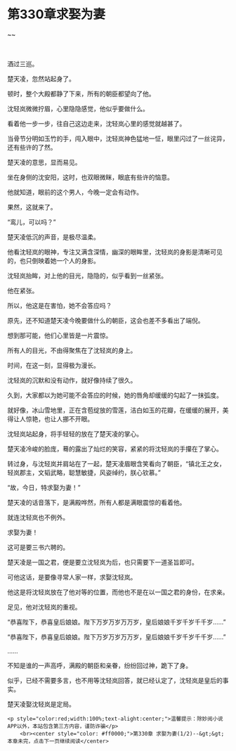 # 第330章求娶为妻
~~
    	    <p name="pagetop" href="javascript:void(0);" onclick="return false" style="line-height: 35px;padding: 10px;color: #333;"> </p><p>酒过三巡。</p><p>楚天凌，忽然站起身了。</p><p>顿时，整个大殿都静了下来，所有的朝臣都望向了他。</p><p>沈轻岚微微拧眉，心里隐隐感觉，他似乎要做什么。</p><p>看着他一步一步，往自己这边走来，沈轻岚心里的感觉就越甚了。</p><p>当骨节分明如玉竹的手，闯入眼中，沈轻岚神色猛地一怔，眼里闪过了一丝诧异，还有些许的了然。</p><p>楚天凌的意思，显而易见。</p><p>坐在身侧的沈安阳，这时，也双眼微眯，眼底有些许的恼意。</p><p>他就知道，眼前的这个男人，今晚一定会有动作。</p><p>果然，这就来了。</p><p>“鸾儿，可以吗？”</p><p>楚天凌低沉的声音，是极尽温柔。</p><p>他看沈轻岚的眼神，专注又满含深情，幽深的眼眸里，沈轻岚的身影是清晰可见的，也只倒映着她一个人的身影。</p><p>沈轻岚抬眸，对上他的目光，隐隐的，似乎看到一丝紧张。</p><p>他在紧张。</p><p>所以，他这是在害怕，她不会答应吗？</p><p>原先，还不知道楚天凌今晚要做什么的朝臣，这会也差不多看出了端倪。</p><p>想到那可能，他们心里皆是一片震惊。</p><p>所有人的目光，不由得聚焦在了沈轻岚的身上。</p><p>时间，在这一刻，显得极为漫长。</p><p>沈轻岚的沉默和没有动作，就好像持续了很久。</p><p>久到，大家都以为她可能不会答应的时候，她的唇角却缓缓的勾起了一抹弧度。</p><p>就好像，冰山雪地里，正在含苞绽放的雪莲，洁白如玉的花瓣，在缓缓的展开，美得让人惊艳，也让人挪不开眼。</p><p>沈轻岚站起身，将手轻轻的放在了楚天凌的掌心。</p><p>楚天凌冷峻的脸庞，蓦的露出了灿烂的笑容，紧紧的将沈轻岚的手攥在了掌心。</p><p>转过身，与沈轻岚并肩站在了一起，楚天凌眉眼含笑看向了朝臣，“镇北王之女，轻岚郡主，文韬武略，聪慧敏捷，风姿绰约，朕心钦慕。”</p><p>“故，今日，特求娶为妻！”</p><p>楚天凌的话音落下，是满殿哗然，所有人都是满眼震惊的看着他。</p><p>就连沈轻岚也不例外。</p><p>求娶为妻！</p><p>这可是要三书六聘的。</p><p>楚天凌是一国之君，便是要立沈轻岚为后，也只需要下一道圣旨即可。</p><p>可他这话，是要像寻常人家一样，求娶沈轻岚。</p><p>他这是将沈轻岚放在了他对等的位置，而他也不是在以一国之君的身份，在求亲。</p><p>足见，他对沈轻岚的重视。</p><p>“恭喜陛下，恭喜皇后娘娘。陛下万岁万岁万万岁，皇后娘娘千岁千岁千千岁……”</p><p>“恭喜陛下，恭喜皇后娘娘。陛下万岁万岁万万岁，皇后娘娘千岁千岁千千岁……”</p><p>……</p><p>不知是谁的一声高呼，满殿的朝臣和亲眷，纷纷回过神，跪下了身。</p><p>似乎，已经不需要多言，也不用等沈轻岚回答，就已经认定了，沈轻岚是皇后的事实。</p><p>楚天凌娶沈轻岚是定局。</p>
    	
   	<p style="color:red;width:100%;text-alight:center;">温馨提示：除妙阅小说APP以外，本站包含第三方内容，谨防诈骗</p>
    	<br><center style="color: #ff0000;">第330章 求娶为妻(1/2)--&gt;&gt;本章未完，点击下一页继续阅读</center>
    	